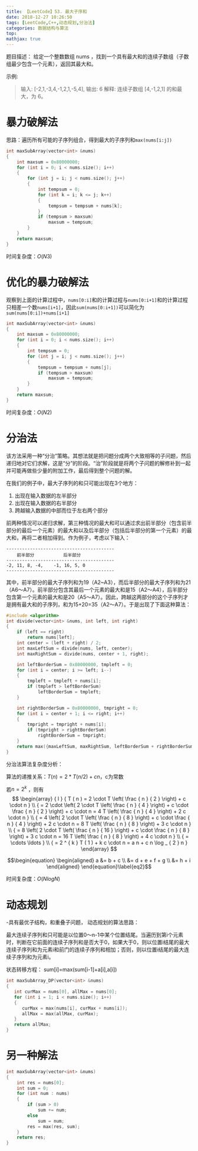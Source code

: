 ```yaml
---
title: 【LeetCode】53. 最大子序和
date: 2018-12-27 10:26:50
tags: [LeetCode,C++,动态规划,分治法]
categories: 数据结构与算法
top:
mathjax: true
---
```


题目描述：
给定一个整数数组 nums ，找到一个具有最大和的连续子数组（子数组最少包含一个元素），返回其最大和。

示例:
> 输入: [-2,1,-3,4,-1,2,1,-5,4],
> 输出: 6
> 解释: 连续子数组 [4,-1,2,1] 的和最大，为 6。

<!--more-->

# 暴力破解法
思路：遍历所有可能的子序列组合，得到最大的子序列和`max(nums[i:j])`

```cpp
int maxSubArray(vector<int> &nums)
{
    int maxsum = 0x80000000;
    for (int i = 0; i < nums.size(); i++)
    {
        for (int j = i; j < nums.size(); j++)
        {
            int tempsum = 0;
            for (int k = i; k <= j; k++)
            {
                tempsum = tempsum + nums[k];
            }
            if (tempsum > maxsum)
                maxsum = tempsum;
        }
    }
    return maxsum;
}
```
时间复杂度：$O(N3)$

# 优化的暴力破解法
观察到上面的计算过程中，`nums[0:i]`和的计算过程与`nums[0:i+1]`和的计算过程只相差一个数`nums[i+1]`，因此`sum(nums[0:i+1])`可以简化为`sum(nums[0:i])+nums[i+1]`

```cpp
int maxSubArray(vector<int> &nums)
{
    int maxsum = 0x80000000;
    for (int i = 0; i < nums.size(); i++)
    {
        int tempsum = 0;
        for (int j = i; j < nums.size(); j++)
        {
            tempsum = tempsum + nums[j];
            if (tempsum > maxsum)
                maxsum = tempsum;
        }
    }
    return maxsum;
}
```
时间复杂度：$O(N2)$

# 分治法

该方法采用一种“分治”策略。其想法就是把问题分成两个大致相等的子问题，然后递归地对它们求解，这是“分”的阶段。“治”阶段就是将两个子问题的解修补到一起并可能再做些少量的附加工作，最后得到整个问题的解。

在我们的例子中，最大子序列的和只可能出现在3个地方：

 1. 出现在输入数据的左半部分
 2. 出现在输入数据的右半部分
 3. 跨越输入数据的中部而位于左右两个部分

前两种情况可以递归求解，第三种情况的最大和可以通过求出前半部分（包含前半部分的最后一个元素）的最大和以及后半部分（包括后半部分的第一个元素）的最大和，再将二者相加得到。作为例子，考虑以下输入：

```
-----------------------------------------
    前半部分           后半部分
-----------------------------------------
-2, 11, 8, -4,    -1, 16, 5, 0
-----------------------------------------

```
其中，前半部分的最大子序列和为19（A2~A3），而后半部分的最大子序列和为21（A6～A7）。前半部分包含其最后一个元素的最大和是15（A2～A4），后半部分包含第一个元素的最大和是20（A5～A7）。因此，跨越这两部分的这个子序列才是拥有最大和的子序列，和为15+20=35（A2～A7）。于是出现了下面这种算法：

```cpp
#include <algorithm>
int divide(vector<int> &nums, int left, int right)
{
    if (left == right)
        return nums[left];
    int center = (left + right) / 2;
    int maxLeftSum = divide(nums, left, center);
    int maxRightSum = divide(nums, center + 1, right);

    int leftBorderSum = 0x80000000, tmpleft = 0;
    for (int i = center; i >= left; i--)
    {
        tmpleft = tmpleft + nums[i];
        if (tmpleft > leftBorderSum)
            leftBorderSum = tmpleft;
    }

    int rightBorderSum = 0x80000000, tmpright = 0;
    for (int i = center + 1; i <= right; i++)
    {
        tmpright = tmpright + nums[i];
        if (tmpright > rightBorderSum)
            rightBorderSum = tmpright;
    }
    return max({maxLeftSum, maxRightSum, leftBorderSum + rightBorderSum});
}
```
分治法算法复杂度分析：

算法的递推关系：$T(n)=2*T(n/2) + cn$，c为常数

若$n = 2 ^ { k }$ ，则有
$$
\begin{array} { l } { T ( n ) = 2 \cdot T \left( \frac { n } { 2 } \right) + c \cdot n } \\
{ = 2 \cdot \left( 2 \cdot T \left( \frac { n } { 4 } \right) + c \cdot \frac { n } { 2 } \right) + c \cdot n = 4 T \left( \frac { n } { 4 } \right) + 2 c \cdot n } \\
{ = 4 \left( 2 \cdot T \left( \frac { n } { 8 } \right) + c \cdot \frac { n } { 4 } \right) + 2 c \cdot n = 8 T \left( \frac { n } { 8 } \right) + 3 c \cdot n } \\
{ = 8 \left( 2 \cdot T \left( \frac { n } { 16 } \right) + c \cdot \frac { n } { 8 } \right) + 3 c \cdot n = 16 T \left( \frac { n } { 8 } \right) + 4 c \cdot n } \\
{ = \cdots \ldots } \\ { = 2 ^ { k } T ( 1 ) + k c \cdot n = a n + c n \log _ { 2 } n } \end{array}
$$

$$\begin{equation}
\begin{aligned}
a &= b + c \\
  &= d + e + f + g \\
  &= h + i
\end{aligned}
\end{equation}\label{eq2}$$




时间复杂度：$O(NlogN)$

# 动态规划

-具有最优子结构，和重叠子问题， 动态规划的算法思路：

最大连续子序列和只可能是以位置0～n-1中某个位置结尾。当遍历到第i个元素时，判断在它前面的连续子序列和是否大于0，如果大于0，则以位置i结尾的最大连续子序列和为元素i和前门的连续子序列和相加；否则，则以位置i结尾的最大连续子序列和为元素i。

状态转移方程： sum[i]=max(sum[i-1]+a[i],a[i])

```cpp
int maxSubArray_DP(vector<int> &nums)
{
   int curMax = nums[0], allMax = nums[0];
   for (int i = 1; i < nums.size(); i++)
   {
      curMax = max(nums[i], curMax + nums[i]);
      allMax = max(allMax, curMax);
   }
   return allMax;
}
```

# 另一种解法

```cpp
int maxSubArray(vector<int> &nums)
{
    int res = nums[0];
    int sum = 0;
    for (int num : nums)
    {
        if (sum > 0)
            sum += num;
        else
            sum = num;
        res = max(res, sum);
    }
    return res;
}
```
